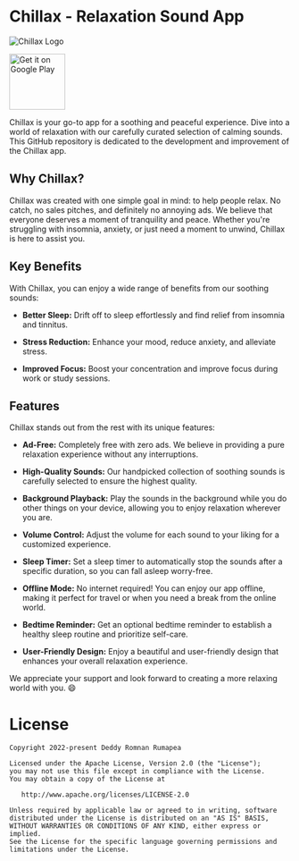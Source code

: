 # Chillax - Relaxation Sound App

![Chillax Logo](https://github.com/deddyrumapea/Chillax/assets/14845590/c27d1828-c2cc-464f-8177-7d926e6d5f9b)

<a href="https://play.google.com/store/apps/details?id=com.romnan.chillax" target="_blank">
<img src="https://play.google.com/intl/en_us/badges/images/generic/en-play-badge.png" alt="Get it on Google Play" height="100"/></a>

Chillax is your go-to app for a soothing and peaceful experience. Dive into a world of relaxation with our carefully curated selection of calming sounds. This GitHub repository is dedicated to the development and improvement of the Chillax app.

## Why Chillax?

Chillax was created with one simple goal in mind: to help people relax. No catch, no sales pitches, and definitely no annoying ads. We believe that everyone deserves a moment of tranquility and peace. Whether you're struggling with insomnia, anxiety, or just need a moment to unwind, Chillax is here to assist you.

## Key Benefits

With Chillax, you can enjoy a wide range of benefits from our soothing sounds:

- **Better Sleep:** Drift off to sleep effortlessly and find relief from insomnia and tinnitus.

- **Stress Reduction:** Enhance your mood, reduce anxiety, and alleviate stress.

- **Improved Focus:** Boost your concentration and improve focus during work or study sessions.

## Features

Chillax stands out from the rest with its unique features:

- **Ad-Free:** Completely free with zero ads. We believe in providing a pure relaxation experience without any interruptions.

- **High-Quality Sounds:** Our handpicked collection of soothing sounds is carefully selected to ensure the highest quality.

- **Background Playback:** Play the sounds in the background while you do other things on your device, allowing you to enjoy relaxation wherever you are.

- **Volume Control:** Adjust the volume for each sound to your liking for a customized experience.

- **Sleep Timer:** Set a sleep timer to automatically stop the sounds after a specific duration, so you can fall asleep worry-free.

- **Offline Mode:** No internet required! You can enjoy our app offline, making it perfect for travel or when you need a break from the online world.

- **Bedtime Reminder:** Get an optional bedtime reminder to establish a healthy sleep routine and prioritize self-care.

- **User-Friendly Design:** Enjoy a beautiful and user-friendly design that enhances your overall relaxation experience.

We appreciate your support and look forward to creating a more relaxing world with you. 😄

License
=======

    Copyright 2022-present Deddy Romnan Rumapea

    Licensed under the Apache License, Version 2.0 (the "License"); 
    you may not use this file except in compliance with the License. 
    You may obtain a copy of the License at

       http://www.apache.org/licenses/LICENSE-2.0

    Unless required by applicable law or agreed to in writing, software
    distributed under the License is distributed on an "AS IS" BASIS,
    WITHOUT WARRANTIES OR CONDITIONS OF ANY KIND, either express or implied.
    See the License for the specific language governing permissions and
    limitations under the License.
